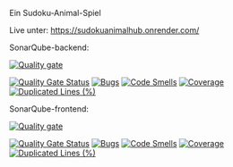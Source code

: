 Ein Sudoku-Animal-Spiel

Live unter: https://sudokuanimalhub.onrender.com/

SonarQube-backend:

[![Quality gate](https://sonarcloud.io/api/project_badges/quality_gate?project=ropold_SudokuAnimalHub-backend)](https://sonarcloud.io/summary/new_code?id=ropold_SudokuAnimalHub-backend)

[![Quality Gate Status](https://sonarcloud.io/api/project_badges/measure?project=ropold_SudokuAnimalHub-backend&metric=alert_status)](https://sonarcloud.io/summary/new_code?id=ropold_SudokuAnimalHub-backend)
[![Bugs](https://sonarcloud.io/api/project_badges/measure?project=ropold_SudokuAnimalHub-backend&metric=bugs)](https://sonarcloud.io/summary/new_code?id=ropold_SudokuAnimalHub-backend)
[![Code Smells](https://sonarcloud.io/api/project_badges/measure?project=ropold_SudokuAnimalHub-backend&metric=code_smells)](https://sonarcloud.io/summary/new_code?id=ropold_SudokuAnimalHub-backend)
[![Coverage](https://sonarcloud.io/api/project_badges/measure?project=ropold_SudokuAnimalHub-backend&metric=coverage)](https://sonarcloud.io/summary/new_code?id=ropold_SudokuAnimalHub-backend)
[![Duplicated Lines (%)](https://sonarcloud.io/api/project_badges/measure?project=ropold_SudokuAnimalHub-backend&metric=duplicated_lines_density)](https://sonarcloud.io/summary/new_code?id=ropold_SudokuAnimalHub-backend)

SonarQube-frontend:

[![Quality gate](https://sonarcloud.io/api/project_badges/quality_gate?project=ropold_SudokuAnimalHub-frontend)](https://sonarcloud.io/summary/new_code?id=ropold_SudokuAnimalHub-frontend)

[![Quality Gate Status](https://sonarcloud.io/api/project_badges/measure?project=ropold_SudokuAnimalHub-frontend&metric=alert_status)](https://sonarcloud.io/summary/new_code?id=ropold_SudokuAnimalHub-frontend)
[![Bugs](https://sonarcloud.io/api/project_badges/measure?project=ropold_SudokuAnimalHub-frontend&metric=bugs)](https://sonarcloud.io/summary/new_code?id=ropold_SudokuAnimalHub-frontend)
[![Code Smells](https://sonarcloud.io/api/project_badges/measure?project=ropold_SudokuAnimalHub-frontend&metric=code_smells)](https://sonarcloud.io/summary/new_code?id=ropold_SudokuAnimalHub-frontend)
[![Coverage](https://sonarcloud.io/api/project_badges/measure?project=ropold_SudokuAnimalHub-frontend&metric=coverage)](https://sonarcloud.io/summary/new_code?id=ropold_SudokuAnimalHub-frontend)
[![Duplicated Lines (%)](https://sonarcloud.io/api/project_badges/measure?project=ropold_SudokuAnimalHub-frontend&metric=duplicated_lines_density)](https://sonarcloud.io/summary/new_code?id=ropold_SudokuAnimalHub-frontend)
